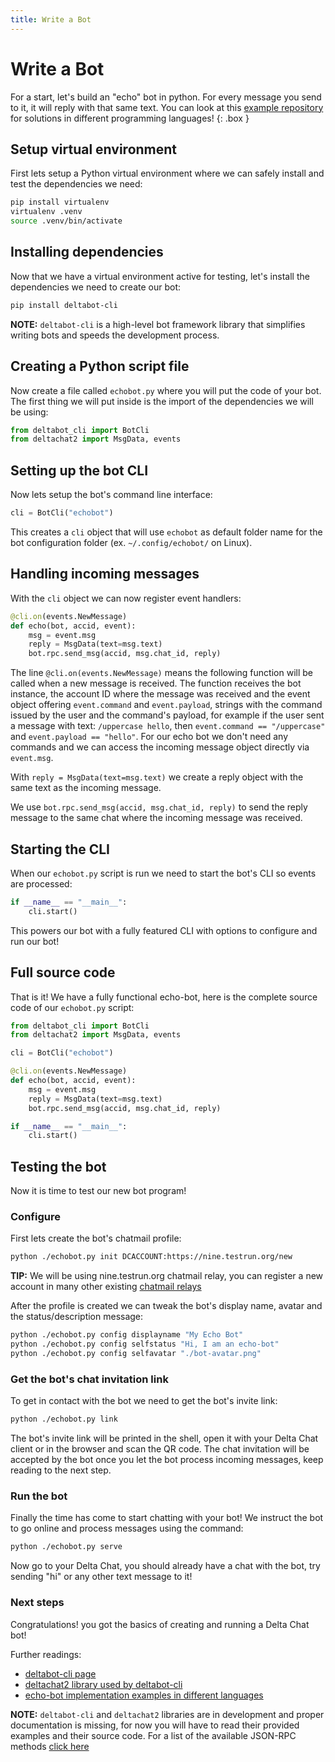 ```yaml
---
title: Write a Bot
---
```


# Write a Bot

For a start, let's build an "echo" bot in python. For every message you send to it, it will reply with that same text.
You can look at this [example repository](https://github.com/deltachat-bot/echo) for solutions in different programming languages!
{: .box }

## Setup virtual environment

First lets setup a Python virtual environment where we can safely
install and test the dependencies we need:

```sh
pip install virtualenv
virtualenv .venv
source .venv/bin/activate
```

## Installing dependencies

Now that we have a virtual environment active for testing, let's
install the dependencies we need to create our bot:

```sh
pip install deltabot-cli
```

**NOTE:** `deltabot-cli` is a high-level bot framework library
that simplifies writing bots and speeds the development process.

## Creating a Python script file

Now create a file called `echobot.py` where you will put the code
of your bot. The first thing we will put inside is the import of
the dependencies we will be using:

```python
from deltabot_cli import BotCli
from deltachat2 import MsgData, events
```

## Setting up the bot CLI

Now lets setup the bot's command line interface:

```python
cli = BotCli("echobot")
```

This creates a `cli` object that will use `echobot` as default
folder name for the bot configuration folder
(ex. `~/.config/echobot/` on Linux).

## Handling incoming messages

With the `cli` object we can now register event handlers:

```python
@cli.on(events.NewMessage)
def echo(bot, accid, event):
    msg = event.msg
    reply = MsgData(text=msg.text)
    bot.rpc.send_msg(accid, msg.chat_id, reply)
```

The line `@cli.on(events.NewMessage)` means the following function
will be called when a new message is received. The function
receives the bot instance, the account ID where the message was
received and the event object offering `event.command` and
`event.payload`, strings with the command issued by the user and
the command's payload, for example if the user sent a message with
text: `/uppercase hello`, then `event.command == "/uppercase"` and
`event.payload == "hello"`. For our echo bot we don't need any
commands and we can access the incoming message object directly
via `event.msg`.

With `reply = MsgData(text=msg.text)` we create a reply object
with the same text as the incoming message.

We use `bot.rpc.send_msg(accid, msg.chat_id, reply)` to send the
reply message to the same chat where the incoming message was
received.

## Starting the CLI

When our `echobot.py` script is run we need to start the bot's CLI
so events are processed:

```python
if __name__ == "__main__":
    cli.start()
```

This powers our bot with a fully featured CLI with options to
configure and run our bot!

## Full source code

That is it! We have a fully functional echo-bot, here is the
complete source code of our `echobot.py` script:

```python
from deltabot_cli import BotCli
from deltachat2 import MsgData, events

cli = BotCli("echobot")

@cli.on(events.NewMessage)
def echo(bot, accid, event):
    msg = event.msg
    reply = MsgData(text=msg.text)
    bot.rpc.send_msg(accid, msg.chat_id, reply)

if __name__ == "__main__":
    cli.start()
```

## Testing the bot

Now it is time to test our new bot program!

### Configure

First lets create the bot's chatmail profile:

```sh
python ./echobot.py init DCACCOUNT:https://nine.testrun.org/new
```

**TIP:** We will be using nine.testrun.org chatmail relay,
you can register a new account in many other existing
[chatmail relays](https://chatmail.at/relays)

After the profile is created we can tweak the bot's display name,
avatar and the status/description message:

```sh
python ./echobot.py config displayname "My Echo Bot"
python ./echobot.py config selfstatus "Hi, I am an echo-bot"
python ./echobot.py config selfavatar "./bot-avatar.png"
```

### Get the bot's chat invitation link

To get in contact with the bot we need to get the bot's invite link:

```sh
python ./echobot.py link
```

The bot's invite link will be printed in the shell, open it with
your Delta Chat client or in the browser and scan the QR code.
The chat invitation will be accepted by the bot once you let the
bot process incoming messages, keep reading to the next step.

### Run the bot

Finally the time has come to start chatting with your bot!
We instruct the bot to go online and process messages using
the command:

```sh
python ./echobot.py serve
```

Now go to your Delta Chat, you should already have a chat with
the bot, try sending "hi" or any other text message to it!

### Next steps

Congratulations! you got the basics of creating and running a
Delta Chat bot!

Further readings:

* [deltabot-cli page](https://github.com/deltachat-bot/deltabot-cli-py)
* [deltachat2 library used by deltabot-cli](https://github.com/adbenitez/deltachat2)
* [echo-bot implementation examples in different languages](https://github.com/deltachat-bot/echo)

**NOTE:** `deltabot-cli` and `deltachat2` libraries are in
development and proper documentation is missing, for now you will
have to read their provided examples and their source code.
For a list of the available JSON-RPC methods [click here](https://github.com/chatmail/core/blob/main/deltachat-jsonrpc/src/api.rs)
